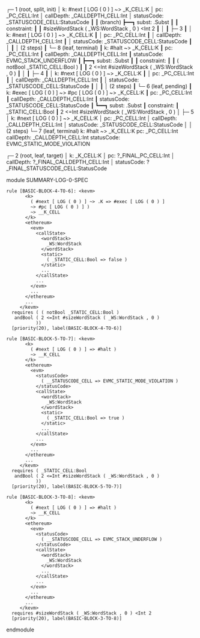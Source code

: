 
┌─ 1 (root, split, init)
│   k: #next [ LOG ( 0 ) ] ~> _K_CELL:K
│   pc: _PC_CELL:Int
│   callDepth: _CALLDEPTH_CELL:Int
│   statusCode: _STATUSCODE_CELL:StatusCode
┃
┃ (branch)
┣━━┓ subst: .Subst
┃  ┃ constraint:
┃  ┃     #sizeWordStack ( _WS:WordStack , 0 ) <Int 2
┃  │
┃  ├─ 3
┃  │   k: #next [ LOG ( 0 ) ] ~> _K_CELL:K
┃  │   pc: _PC_CELL:Int
┃  │   callDepth: _CALLDEPTH_CELL:Int
┃  │   statusCode: _STATUSCODE_CELL:StatusCode
┃  │
┃  │  (2 steps)
┃  └─ 8 (leaf, terminal)
┃      k: #halt ~> _K_CELL:K
┃      pc: _PC_CELL:Int
┃      callDepth: _CALLDEPTH_CELL:Int
┃      statusCode: EVMC_STACK_UNDERFLOW
┃
┣━━┓ subst: .Subst
┃  ┃ constraint:
┃  ┃     ( notBool _STATIC_CELL:Bool )
┃  ┃     2 <=Int #sizeWordStack ( _WS:WordStack , 0 )
┃  │
┃  ├─ 4
┃  │   k: #next [ LOG ( 0 ) ] ~> _K_CELL:K
┃  │   pc: _PC_CELL:Int
┃  │   callDepth: _CALLDEPTH_CELL:Int
┃  │   statusCode: _STATUSCODE_CELL:StatusCode
┃  │
┃  │  (2 steps)
┃  └─ 6 (leaf, pending)
┃      k: #exec [ LOG ( 0 ) ] ~> #pc [ LOG ( 0 ) ] ~> _K_CELL:K
┃      pc: _PC_CELL:Int
┃      callDepth: _CALLDEPTH_CELL:Int
┃      statusCode: _STATUSCODE_CELL:StatusCode
┃
┗━━┓ subst: .Subst
   ┃ constraint:
   ┃     _STATIC_CELL:Bool
   ┃     2 <=Int #sizeWordStack ( _WS:WordStack , 0 )
   │
   ├─ 5
   │   k: #next [ LOG ( 0 ) ] ~> _K_CELL:K
   │   pc: _PC_CELL:Int
   │   callDepth: _CALLDEPTH_CELL:Int
   │   statusCode: _STATUSCODE_CELL:StatusCode
   │
   │  (2 steps)
   └─ 7 (leaf, terminal)
       k: #halt ~> _K_CELL:K
       pc: _PC_CELL:Int
       callDepth: _CALLDEPTH_CELL:Int
       statusCode: EVMC_STATIC_MODE_VIOLATION


┌─ 2 (root, leaf, target)
│   k: _K_CELL:K
│   pc: ?_FINAL_PC_CELL:Int
│   callDepth: ?_FINAL_CALLDEPTH_CELL:Int
│   statusCode: ?_FINAL_STATUSCODE_CELL:StatusCode



module SUMMARY-LOG-0-SPEC
    
    
    rule [BASIC-BLOCK-4-TO-6]: <kevm>
           <k>
             ( #next [ LOG ( 0 ) ] ~> .K => #exec [ LOG ( 0 ) ]
             ~> #pc [ LOG ( 0 ) ] )
             ~> __K_CELL
           </k>
           <ethereum>
             <evm>
               <callState>
                 <wordStack>
                   _WS:WordStack
                 </wordStack>
                 <static>
                   ( _STATIC_CELL:Bool => false )
                 </static>
                 ...
               </callState>
               ...
             </evm>
             ...
           </ethereum>
           ...
         </kevm>
      requires ( ( notBool _STATIC_CELL:Bool )
       andBool ( 2 <=Int #sizeWordStack ( _WS:WordStack , 0 )
               ))
      [priority(20), label(BASIC-BLOCK-4-TO-6)]
    
    rule [BASIC-BLOCK-5-TO-7]: <kevm>
           <k>
             ( #next [ LOG ( 0 ) ] => #halt )
             ~> __K_CELL
           </k>
           <ethereum>
             <evm>
               <statusCode>
                 ( __STATUSCODE_CELL => EVMC_STATIC_MODE_VIOLATION )
               </statusCode>
               <callState>
                 <wordStack>
                   _WS:WordStack
                 </wordStack>
                 <static>
                   ( _STATIC_CELL:Bool => true )
                 </static>
                 ...
               </callState>
               ...
             </evm>
             ...
           </ethereum>
           ...
         </kevm>
      requires ( _STATIC_CELL:Bool
       andBool ( 2 <=Int #sizeWordStack ( _WS:WordStack , 0 )
               ))
      [priority(20), label(BASIC-BLOCK-5-TO-7)]
    
    rule [BASIC-BLOCK-3-TO-8]: <kevm>
           <k>
             ( #next [ LOG ( 0 ) ] => #halt )
             ~> __K_CELL
           </k>
           <ethereum>
             <evm>
               <statusCode>
                 ( __STATUSCODE_CELL => EVMC_STACK_UNDERFLOW )
               </statusCode>
               <callState>
                 <wordStack>
                   _WS:WordStack
                 </wordStack>
                 ...
               </callState>
               ...
             </evm>
             ...
           </ethereum>
           ...
         </kevm>
      requires #sizeWordStack ( _WS:WordStack , 0 ) <Int 2
      [priority(20), label(BASIC-BLOCK-3-TO-8)]

endmodule
